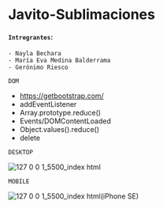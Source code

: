 # Javito-Sublimaciones

#### `Intregrantes`:
```
- Nayla Bechara
- María Eva Medina Balderrama
- Gerónimo Riesco
```

`DOM`
- https://getbootstrap.com/
- addEventListener
- Array.prototype.reduce()
- Events/DOMContentLoaded
- Object.values().reduce()
- delete

`DESKTOP`

![127 0 0 1_5500_index html](https://user-images.githubusercontent.com/83089714/193419940-623164d0-dcd7-4f35-868e-3ec4e408c4ca.png)

`MOBILE`

![127 0 0 1_5500_index html(iPhone SE)](https://user-images.githubusercontent.com/83089714/193420089-09c3363e-c4e7-434c-bb2c-0d42c93aefbf.jpg)
